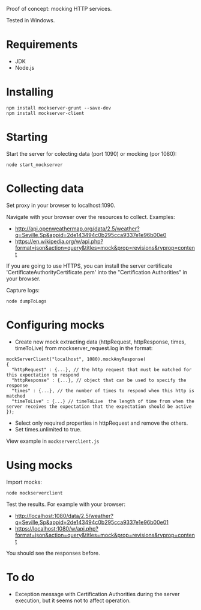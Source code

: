 Proof of concept: mocking HTTP services.

Tested in Windows.

# Requirements
* JDK
* Node.js

# Installing
```
npm install mockserver-grunt --save-dev
npm install mockserver-client 
```

# Starting
Start the server for colecting data (port 1090) or mocking (por 1080):
```
node start_mockserver
```

# Collecting data
Set proxy in your browser to localhost:1090.

Navigate with your browser over the resources to collect. Examples:
* http://api.openweathermap.org/data/2.5/weather?q=Seville,Sp&appid=2de143494c0b295cca9337e1e96b00e0
* https://en.wikipedia.org/w/api.php?format=json&action=query&titles=mock&prop=revisions&rvprop=content

If you are going to use HTTPS, you can install the server certificate 'CertificateAuthorityCertificate.pem' into the "Certification Authorities" in your browser.

Capture logs:
```
node dumpToLogs
```

# Configuring mocks
* Create new mock extracting data (httpRequest, httpResponse, times, timeToLive) from mockserver_request.log in the format:
```
mockServerClient("localhost", 1080).mockAnyResponse(
{
  "httpRequest" : {...}, // the http request that must be matched for this expectation to respond
  "httpResponse" : {...}, // object that can be used to specify the response
  "times" : {...}, // the number of times to respond when this http is matched
  "timeToLive" : {...} // timeToLive  the length of time from when the server receives the expectation that the expectation should be active
});
```
* Select only required properties in httpRequest and remove the others.
* Set times.unlimited to true.

View example in `mockserverclient.js`

# Using mocks
Import mocks:
```
node mockserverclient
```
Test the results. For example with your browser:
* [http://localhost:1080/data/2.5/weather?q=Seville,Sp&appid=2de143494c0b295cca9337e1e96b00e01](http://localhost:1080/data/2.5/weather?q=Seville,Sp&appid=2de143494c0b295cca9337e1e96b00e01)
* [https://localhost:1080/w/api.php?format=json&action=query&titles=mock&prop=revisions&rvprop=content](https://localhost:1080/w/api.php?format=json&action=query&titles=mock&prop=revisions&rvprop=content)

You should see the responses before.

# To do
* Exception message with Certification Authorities during the server execution, but it seems not to affect operation.

